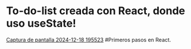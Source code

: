 # To-do-list creada con React, donde uso useState!
[Captura de pantalla 2024-12-18 195523](https://github.com/user-attachments/assets/2dcc30bb-1e2a-48e2-b79f-2cc1f5bd7fc7)
#Primeros pasos en React.
